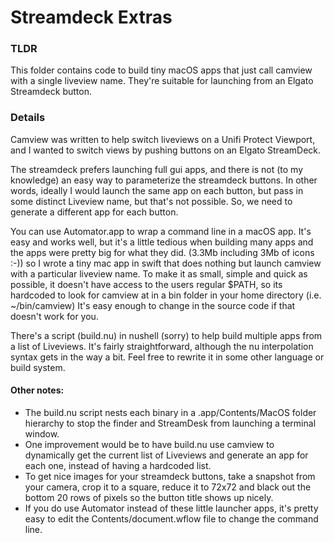 # Streamdeck Extras

### TLDR
This folder contains code to build tiny macOS apps that just call camview with a single liveview name.  They're suitable for launching from an Elgato Streamdeck button.


### Details
Camview was written to help switch liveviews on a Unifi Protect Viewport, and I wanted to switch views by pushing buttons on an Elgato StreamDeck.

The streamdeck prefers launching full gui apps, and there is not (to my knowledge) an easy way to parameterize the streamdeck buttons.  In other words, ideally I would launch the same app on each button, but pass in some distinct Liveview name, but that's not possible.  So, we need to generate a different app for each button.

You can use Automator.app to wrap a command line in a macOS app.   It's easy and works well, but it's a little tedious when building many apps and the apps were pretty big for what they did.  (3.3Mb including 3Mb of icons :-)) so I wrote a tiny mac app in swift that does nothing but launch camview with a particular liveview name.  To make it as small, simple and quick as possible, it doesn't have access to the users regular $PATH, so its hardcoded to look for camview at in a bin folder in your home directory (i.e. ~/bin/camview)   It's easy enough to change in the source code if that doesn't work for you.

There's a script (build.nu) in nushell (sorry) to help build multiple apps from a list of Liveviews.  It's fairly straightforward, although the nu interpolation syntax gets in the way a bit.   Feel free to rewrite it in some other language or build system.

#### Other notes:
* The build.nu script nests each binary in a <LiveviewName>.app/Contents/MacOS folder hierarchy to stop the finder and StreamDesk from launching a terminal window.
* One improvement would be to have build.nu use camview to dynamically get the current list of Liveviews and generate an app for each one, instead of having a hardcoded list.
* To get nice images for your streamdeck buttons, take a snapshot from your camera, crop it to a square, reduce it to 72x72 and black out the bottom 20 rows of pixels so the button title shows up nicely.
* If you do use Automator instead of these little launcher apps, it's pretty easy to edit the Contents/document.wflow file to change the command line.
